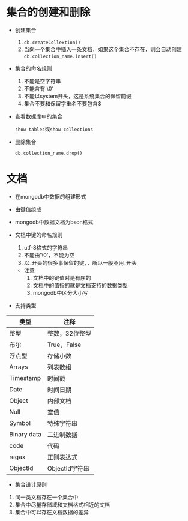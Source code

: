 # 集合的创建和删除
+ 创建集合
    1. `db.createCollextion()`
    2. 当向一个集合中插入一条文档，如果这个集合不存在，则会自动创建`db.collection_name.insert()`
+ 集合的命名规则
    1. 不能是空字符串
    2. 不能含有'\0'
    3. 不能以system开头，这是系统集合的保留前缀
    4. 集合不要和保留字重名不要包含$
+ 查看数据库中的集合

    `show tables`或`show collections`
+ 删除集合

     `db.collection_name.drop()`
# 文档
+ 在mongodb中数据的组建形式
+ 由键值组成
+ mongodb中数据文档为bson格式
+ 文档中键的命名规则
    1. utf-8格式的字符串
    2. 不能由'\0'，不能为空
    3. 以_开头的很多事保留的键，，所以一般不用_开头

    + 注意
        1.  文档中的键值对是有序的
        2. 文档中的值指的就是文档支持的数据类型
        3. mongodb中区分大小写
+ 支持类型

|类型|注释|
|--|--|
|整型|整数，32位整型|
|布尔|True，False|
|浮点型|存储小数|
|Arrays|列表数组|
|Timestamp|时间戳|
|Date|时间日期|
|Object|内部文档|
|Null|空值|
|Symbol|特殊字符串|
|Binary data|二进制数据|
|code|代码|
|regax|正则表达式|
|ObjectId|ObjectId字符串|
+ 集合设计原则
1. 同一类文档存在一个集合中
2. 集合中尽量存储域和文档格式相近的文档
3. 集合中可以存在文档数据的差异



